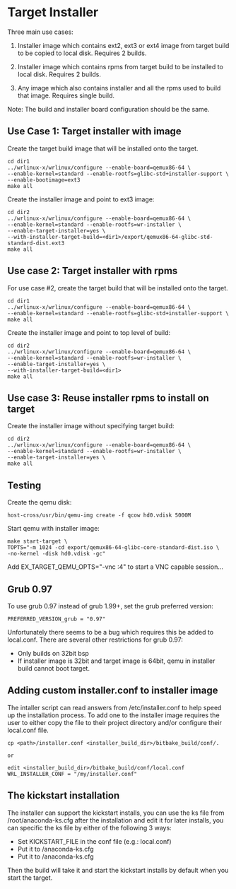 # Target Installer

Three main use cases:

1) Installer image which contains ext2, ext3 or ext4 image from target
   build to be copied to local disk. Requires 2 builds.

2) Installer image which contains rpms from target build to be installed
   to local disk. Requires 2 builds.

3) Any image which also contains installer and all the rpms used to
   build that image. Requires single build.

Note: The build and installer board configuration should be the same.

## Use Case 1: Target installer with image

Create the target build image that will be installed onto the target.

    cd dir1
    ../wrlinux-x/wrlinux/configure --enable-board=qemux86-64 \
    --enable-kernel=standard --enable-rootfs=glibc-std+installer-support \
    --enable-bootimage=ext3
    make all


Create the installer image and point to ext3 image:

    cd dir2
    ../wrlinux-x/wrlinux/configure --enable-board=qemux86-64 \
    --enable-kernel=standard --enable-rootfs=wr-installer \
    --enable-target-installer=yes \
    --with-installer-target-build=<dir1>/export/qemux86-64-glibc-std-standard-dist.ext3
    make all

## Use case 2: Target installer with rpms

For use case #2, create the target build that will be
installed onto the target.

    cd dir1
    ../wrlinux-x/wrlinux/configure --enable-board=qemux86-64 \
    --enable-kernel=standard --enable-rootfs=glibc-std+installer-support \
    make all

Create the installer image and point to top level of build:

    cd dir2
    ../wrlinux-x/wrlinux/configure --enable-board=qemux86-64 \
    --enable-kernel=standard --enable-rootfs=wr-installer \
    --enable-target-installer=yes \
    --with-installer-target-build=<dir1>
    make all

## Use case 3: Reuse installer rpms to install on target

Create the installer image without specifying target build:

    cd dir2
    ../wrlinux-x/wrlinux/configure --enable-board=qemux86-64 \
    --enable-kernel=standard --enable-rootfs=wr-installer \
    --enable-target-installer=yes \
    make all

## Testing

Create the qemu disk:

    host-cross/usr/bin/qemu-img create -f qcow hd0.vdisk 5000M

Start qemu with installer image:

    make start-target \
    TOPTS="-m 1024 -cd export/qemux86-64-glibc-core-standard-dist.iso \
    -no-kernel -disk hd0.vdisk -gc"

Add EX_TARGET_QEMU_OPTS="-vnc :4" to start a VNC capable session...

## Grub 0.97

To use grub 0.97 instead of grub 1.99+, set the grub preferred
version:

    PREFERRED_VERSION_grub = "0.97"

Unfortunately there seems to be a bug which requires this be added to
local.conf. There are several other restrictions for grub 0.97:
- Only builds on 32bit bsp
- If installer image is 32bit and target image is 64bit, qemu in
  installer build cannot boot target.

## Adding custom installer.conf to installer image

The intaller script can read answers from /etc/installer.conf to help
speed up the installation process.  To add one to the installer image
requires the user to either copy the file to their project directory and/or
configure their local.conf file.

    cp <path>/installer.conf <installer_build_dir>/bitbake_build/conf/.

    or

    edit <installer_build_dir>/bitbake_build/conf/local.conf
    WRL_INSTALLER_CONF = "/my/installer.conf"

## The kickstart installation
The installer can support the kickstart installs, you can use the ks
file from /root/anaconda-ks.cfg after the installation and edit it for
later installs, you can specific the ks file by either of the following
3 ways:
- Set KICKSTART_FILE in the conf file (e.g.: local.conf)
- Put it to <installer-target-build>/anaconda-ks.cfg
- Put it to <installer-build>/anaconda-ks.cfg

Then the build will take it and start the kickstart installs by default
when you start the target.
